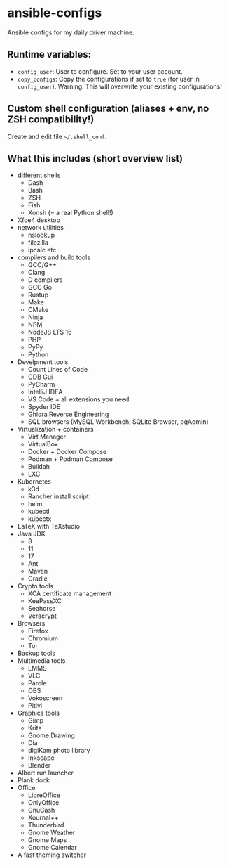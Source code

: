 # ansible-configs
Ansible configs for my daily driver machine.

## Runtime variables:

- `config_user`: User to configure. Set to your user account.
- `copy_configs`: Copy the configurations if set to `true` (for user in `config_user`). Warning: This will overwrite your existing configurations!

## Custom shell configuration (aliases + env, no ZSH compatibility!)

Create and edit file `~/.shell_conf`.

## What this includes (short overview list)

- different shells
  - Dash
  - Bash
  - ZSH
  - Fish
  - Xonsh (= a real Python shell!)
- Xfce4 desktop
- network utilities
  - nslookup
  - filezilla
  - ipcalc etc.
- compilers and build tools
  - GCC/G++
  - Clang
  - D compilers
  - GCC Go
  - Rustup
  - Make
  - CMake
  - Ninja
  - NPM
  - NodeJS LTS 16
  - PHP
  - PyPy
  - Python
- Develpment tools
  - Count Lines of Code
  - GDB Gui
  - PyCharm
  - IntelliJ IDEA
  - VS Code + all extensions you need
  - Spyder IDE
  - Ghidra Reverse Engineering
  - SQL browsers (MySQL Workbench, SQLite Browser, pgAdmin)
- Virtualization + containers
  - Virt Manager
  - VirtualBox
  - Docker + Docker Compose
  - Podman + Podman Compose
  - Buildah
  - LXC
- Kubernetes
  - k3d
  - Rancher install script
  - helm
  - kubectl
  - kubectx
- LaTeX with TeXstudio
- Java JDK
  - 8
  - 11
  - 17
  - Ant
  - Maven
  - Gradle
- Crypto tools
  - XCA certificate management
  - KeePassXC
  - Seahorse
  - Veracrypt
- Browsers
  - Firefox
  - Chromium
  - Tor
- Backup tools
- Multimedia tools
  - LMMS
  - VLC
  - Parole
  - OBS
  - Vokoscreen
  - Pitivi
- Graphics tools
  - Gimp
  - Krita
  - Gnome Drawing
  - Dia
  - digiKam photo library
  - Inkscape
  - Blender
- Albert run launcher
- Plank dock
- Office
  - LibreOffice
  - OnlyOffice
  - GnuCash
  - Xournal++
  - Thunderbird
  - Gnome Weather
  - Gnome Maps
  - Gnome Calendar
- A fast theming switcher
